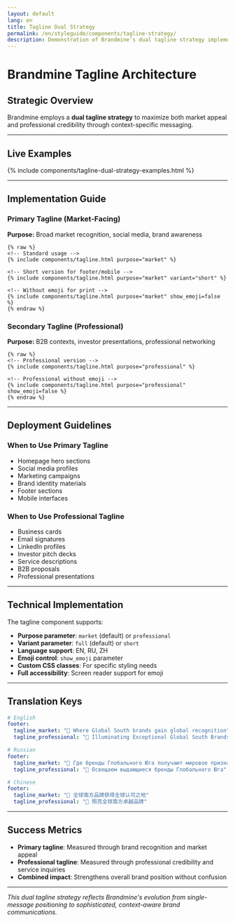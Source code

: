 ```yaml
---
layout: default
lang: en
title: Tagline Dual Strategy
permalink: /en/styleguide/components/tagline-strategy/
description: Demonstration of Brandmine's dual tagline strategy implementation
---
```


# Brandmine Tagline Architecture

## Strategic Overview

Brandmine employs a **dual tagline strategy** to maximize both market appeal and professional credibility through context-specific messaging.

---

## Live Examples

{% include components/tagline-dual-strategy-examples.html %}

---

## Implementation Guide

### Primary Tagline (Market-Facing)

**Purpose:** Broad market recognition, social media, brand awareness

```liquid
{% raw %}
<!-- Standard usage -->
{% include components/tagline.html purpose="market" %}

<!-- Short version for footer/mobile -->
{% include components/tagline.html purpose="market" variant="short" %}

<!-- Without emoji for print -->
{% include components/tagline.html purpose="market" show_emoji=false %}
{% endraw %}
```

### Secondary Tagline (Professional)

**Purpose:** B2B contexts, investor presentations, professional networking

```liquid
{% raw %}
<!-- Professional version -->
{% include components/tagline.html purpose="professional" %}

<!-- Professional without emoji -->
{% include components/tagline.html purpose="professional" show_emoji=false %}
{% endraw %}
```

---

## Deployment Guidelines

### When to Use Primary Tagline
- Homepage hero sections
- Social media profiles
- Marketing campaigns
- Brand identity materials
- Footer sections
- Mobile interfaces

### When to Use Professional Tagline
- Business cards
- Email signatures
- LinkedIn profiles
- Investor pitch decks
- Service descriptions
- B2B proposals
- Professional presentations

---

## Technical Implementation

The tagline component supports:
- **Purpose parameter**: `market` (default) or `professional`
- **Variant parameter**: `full` (default) or `short`
- **Language support**: EN, RU, ZH
- **Emoji control**: `show_emoji` parameter
- **Custom CSS classes**: For specific styling needs
- **Full accessibility**: Screen reader support for emoji

---

## Translation Keys

```yaml
# English
footer:
  tagline_market: "🔆 Where Global South brands gain global recognition"
  tagline_professional: "🔆 Illuminating Exceptional Global South Brands"

# Russian
footer:
  tagline_market: "🔆 Где бренды Глобального Юга получают мировое признание"
  tagline_professional: "🔆 Освещаем выдающиеся бренды Глобального Юга"

# Chinese
footer:
  tagline_market: "🔆 全球南方品牌获得全球认可之地"
  tagline_professional: "🔆 照亮全球南方卓越品牌"
```

---

## Success Metrics

- **Primary tagline**: Measured through brand recognition and market appeal
- **Professional tagline**: Measured through professional credibility and service inquiries
- **Combined impact**: Strengthens overall brand position without confusion

---

*This dual tagline strategy reflects Brandmine's evolution from single-message positioning to sophisticated, context-aware brand communications.*